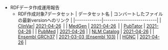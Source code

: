 * RDFデータ作成運用報告 
  * RDF作成対象7データセット
    | データセット名     | コンバートしたファイルの最新versionへのリンク | 
    |-------------|--------------------------| 
    | [ClinVar](https://www.ncbi.nlm.nih.gov/clinvar/)| [2021-04-26](https://togovar-stg.biosciencedbc.jp/public/virtuoso/clinvar/latest/)                | 
    | [MedGen](https://www.ncbi.nlm.nih.gov/medgen/)  | [2021-04-26](https://togovar-stg.biosciencedbc.jp/public/virtuoso/medgen/latest/)                | 
    | [PubTator](https://www.ncbi.nlm.nih.gov/research/pubtator/)    | [2021-04-26](https://togovar-stg.biosciencedbc.jp/public/virtuoso/pubtator/latest/)               | 
    | [PubMed](https://pubmed.ncbi.nlm.nih.gov/) | [2021-04-26](https://togovar-stg.biosciencedbc.jp/public/virtuoso/pubmed/latest/)               | 
    | [NLM Catalog](https://www.ncbi.nlm.nih.gov/nlmcatalog) | [2021-04-26](https://togovar-stg.biosciencedbc.jp/public/virtuoso/nlm-catalog/latest/)               | 
    | [Ensembl GRCh37](https://grch37.ensembl.org/index.html) | [2021-03-03 (Ensembl 103)](https://togovar-stg.biosciencedbc.jp/public/virtuoso/ensembl/latest/) | 
    | [HGNC](https://www.genenames.org/) | [2021-04-26](https://togovar-stg.biosciencedbc.jp/public/virtuoso/hgnc/latest/)    | 
